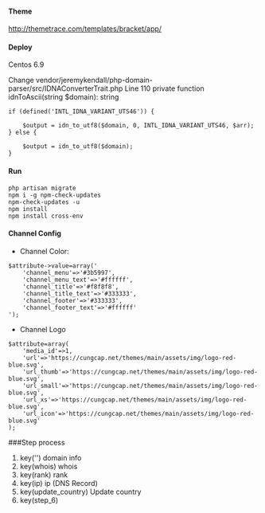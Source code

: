 #### Theme 
http://themetrace.com/templates/bracket/app/
#### Deploy 

Centos 6.9 

Change vendor/jeremykendall/php-domain-parser/src/IDNAConverterTrait.php 
Line 110 private function idnToAscii(string $domain): string 

```
if (defined('INTL_IDNA_VARIANT_UTS46')) {

    $output = idn_to_utf8($domain, 0, INTL_IDNA_VARIANT_UTS46, $arr);
} else {

    $output = idn_to_utf8($domain);
}
```
#### Run 
```
php artisan migrate 
npm i -g npm-check-updates
npm-check-updates -u
npm install
npm install cross-env
```
#### Channel Config 

- Channel Color: 
```
$attribute->value=array('
    'channel_menu'=>'#3b5997', 
    'channel_menu_text'=>'#ffffff', 
    'channel_title'=>'#f8f8f8', 
    'channel_title_text'=>'#333333', 
    'channel_footer'=>'#333333', 
    'channel_footer_text'=>'#ffffff'
'); 
```
- Channel Logo 
```
$attribute=array(
    'media_id'=>1, 
    'url'=>'https://cungcap.net/themes/main/assets/img/logo-red-blue.svg', 
    'url_thumb'=>'https://cungcap.net/themes/main/assets/img/logo-red-blue.svg', 
    'url_small'=>'https://cungcap.net/themes/main/assets/img/logo-red-blue.svg', 
    'url_xs'=>'https://cungcap.net/themes/main/assets/img/logo-red-blue.svg', 
    'url_icon'=>'https://cungcap.net/themes/main/assets/img/logo-red-blue.svg'
); 
``` 
###Step process 
1. key('') domain info 
2. key(whois) whois 
3. key(rank) rank 
4. key(ip) ip (DNS Record)
5. key(update_country) Update country 
6. key(step_6)